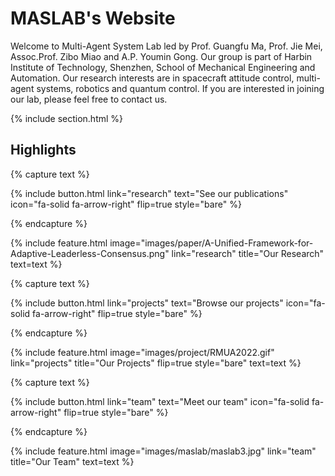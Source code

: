 ---
---

# MASLAB's Website

Welcome to Multi-Agent System Lab led by Prof. Guangfu Ma, Prof. Jie Mei, Assoc.Prof. Zibo Miao and A.P. Youmin Gong. Our group is part of Harbin Institute of Technology, Shenzhen, School of Mechanical Engineering and Automation. Our research interests are in spacecraft attitude control, multi-agent systems, robotics and quantum control. If you are interested in joining our lab, please feel free to contact us.

{% include section.html %}

## Highlights

{% capture text %}

{%
  include button.html
  link="research"
  text="See our publications"
  icon="fa-solid fa-arrow-right"
  flip=true
  style="bare"
%}

{% endcapture %}

{%
  include feature.html
  image="images/paper/A-Unified-Framework-for-Adaptive-Leaderless-Consensus.png"
  link="research"
  title="Our Research"
  text=text
%}

{% capture text %}



{%
  include button.html
  link="projects"
  text="Browse our projects"
  icon="fa-solid fa-arrow-right"
  flip=true
  style="bare"
%}

{% endcapture %}

{%
  include feature.html
  image="images/project/RMUA2022.gif"
  link="projects"
  title="Our Projects"
  flip=true
  style="bare"
  text=text
%}

{% capture text %}

{%
  include button.html
  link="team"
  text="Meet our team"
  icon="fa-solid fa-arrow-right"
  flip=true
  style="bare"
%}

{% endcapture %}

{%
  include feature.html
  image="images/maslab/maslab3.jpg"
  link="team"
  title="Our Team"
  text=text
%}
